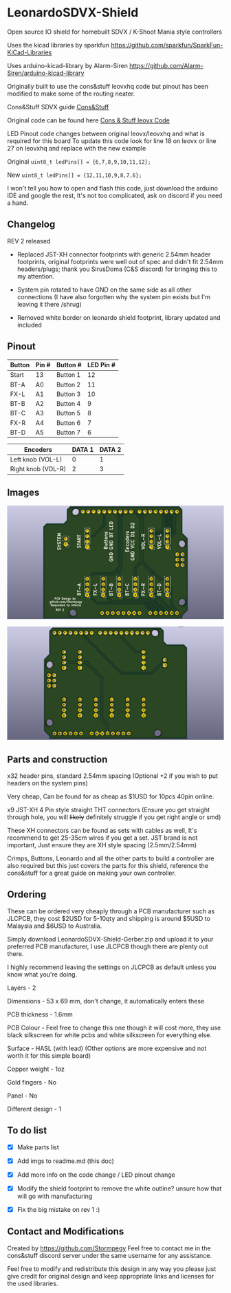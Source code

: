 # LeonardoSDVX-Shield

Open source IO shield for homebuilt SDVX / K-Shoot Mania style controllers


Uses the kicad libraries by sparkfun 
https://github.com/sparkfun/SparkFun-KiCad-Libraries

Uses arduino-kicad-library by Alarm-Siren
https://github.com/Alarm-Siren/arduino-kicad-library

Originally built to use the cons&stuff leovxhq code but pinout has been modified to make some of the routing neater.

Cons&Stuff SDVX guide
[Cons&Stuff](https://consandstuff.github.io/rhythmcons/sound-voltex/sdvx-normal/)

Original code can be found here
[Cons & Stuff leovx Code](https://github.com/consandstuff/sdvx-diy/tree/master/code%20Leonardo/Arduino%20Leonardo)

LED Pinout code changes between original leovx/leovxhq and what is required for this board
To update this code look for line 18 on leovx or line 27 on leovxhq and replace with the new example

Original
`uint8_t ledPins[] = {6,7,8,9,10,11,12};`

New
`uint8_t ledPins[] = {12,11,10,9,8,7,6};`

I won't tell you how to open and flash this code, just download the arduino IDE and google the rest, It's not too complicated, ask on discord if you need a hand.

## Changelog
REV 2 released

- Replaced JST-XH connector footprints with generic 2.54mm header footprints, original footprints were well out of spec and didn't fit 2.54mm headers/plugs; thank you SirusDoma (C&S discord) for bringing this to my attention.

- System pin rotated to have GND on the same side as all other connections (I have also forgotten why the system pin exists but I'm leaving it there /shrug)

- Removed white border on leonardo shield footprint, library updated and included

## Pinout

|Button	| Pin # | Button # | LED Pin # |
|-------|-------|----------|-----------|
|Start	| 13 | Button 1 |  12 |
|BT-A	| A0 | Button 2 | 11 |
|FX-L	| A1 | Button 3 | 10 |
|BT-B	| A2 | Button 4 | 9 |
|BT-C	| A3 | Button 5 | 8 |
|FX-R	| A4 | Button 6 | 7 |
|BT-D	| A5 | Button 7 | 6 |

Encoders | DATA 1 | DATA 2 |
|--------|--------|--------|
|Left knob  (VOL-L) | 0 | 1 |
|Right knob (VOL-R) | 2 | 3 |

## Images

![Img Front](https://github.com/Stormpegy/LeonardoSDVX-Shield/blob/master/imgs/img-1-rev2.png)

![Img Back](https://github.com/Stormpegy/LeonardoSDVX-Shield/blob/master/imgs/img-2-rev2.png)

## Parts and construction

x32 header pins, standard 2.54mm spacing (Optional +2 if you wish to put headers on the system pins)

Very cheap, Can be found for as cheap as $1USD for 10pcs 40pin online.

x9 JST-XH 4 Pin style straight THT connectors (Ensure you get straight through hole, you will ~~likely~~ definitely struggle if you get right angle or smd)

These XH connectors can be found as sets with cables as well, It's recommend to get 25-35cm wires if you get a set.
JST brand is not important, Just ensure they are XH style spacing (2.5mm/2.54mm)

Crimps, Buttons, Leonardo and all the other parts to build a controller are also required but this just covers the parts for this shield, reference the cons&stuff for a great guide on making your own controller.

## Ordering
These can be ordered very cheaply through a PCB manufacturer such as JLCPCB, they cost $2USD for 5-10qty and shipping is around $5USD to Malaysia and $6USD to Australia.

Simply download LeonardoSDVX-Shield-Gerber.zip and upload it to your preferred PCB manufacturer, I use JLCPCB though there are plenty out there.

I highly recommend leaving the settings on JLCPCB as default unless you know what you're doing.

Layers - 2

Dimensions - 53 x 69 mm, don't change, it automatically enters these

PCB thickness - 1.6mm

PCB Colour - Feel free to change this one though it will cost more, they use black silkscreen for white pcbs and white silkscreen for everything else.

Surface - HASL (with lead) (Other options are more expensive and not worth it for this simple board)

Copper weight - 1oz

Gold fingers - No

Panel - No

Different design - 1

## To do list
- [x] Make parts list

- [x] Add imgs to readme.md (this doc)

- [x] Add more info on the code change / LED pinout change

- [x] Modify the shield footprint to remove the white outline? unsure how that will go with manufacturing

- [x] Fix the big mistake on rev 1 :)

## Contact and Modifications
Created by https://github.com/Stormpegy
Feel free to contact me in the cons&stuff discord server under the same username for any assistance.

Feel free to modify and redistribute this design in any way you please just give credit for original design and keep appropriate links and licenses for the used libraries.